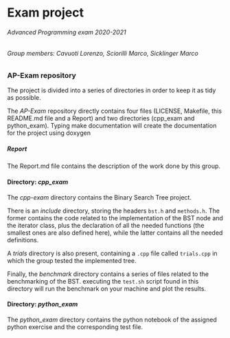 # Exam project

###### Advanced Programming exam 2020-2021

###### Group members: *Cavuoti Lorenzo*, *Sciorilli Marco*, *Sicklinger Marco*

### AP-Exam repository

The project is divided into a series of directories in order to keep it as tidy as possible. 

The *AP-Exam* repository directly contains four files (LICENSE, Makefile, this README.md file and a Report) and two directories (cpp_exam and python_exam). Typing make documentation will create the documentation for the project using doxygen

##### Report

The Report.md file contains the description of the work done by this group.



#### Directory: *cpp_exam*

The *cpp-exam* directory contains the Binary Search Tree project.

There is an *include* directory, storing the headers `bst.h` and `methods.h`. The former contains the code related to the implementation of the BST node and the iterator class, plus the declaration of all the needed functions (the smallest ones are also defined here), while the latter contains all the needed definitions.

A *trials* directory is also present, containing a `.cpp` file called `trials.cpp` in which the group tested the implemented tree.

Finally, the *benchmark* directory contains a series of files related to the benchmarking of the BST. executing the `test.sh` script found in this directory will run the benchmark on your machine and plot the results.

#### Directory: *python_exam*

The *python_exam* directory contains the python notebook of the assigned python exercise and the corresponding test file.
